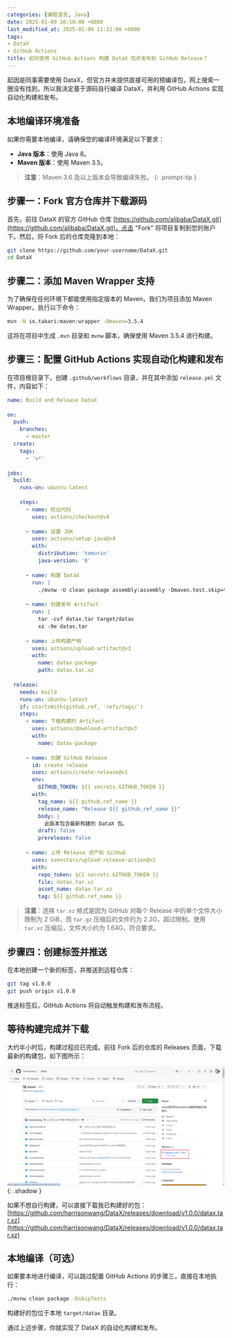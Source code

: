 ```yaml
---
categories: [编程语言, Java]
date: 2025-01-09 10:10:00 +0800
last_modified_at: 2025-01-09 11:22:00 +0800
tags:
- DataX
- GitHub Actions
title: 如何使用 GitHub Actions 构建 DataX 包并发布到 GitHub Release？
---
```


起因是同事需要使用 DataX，但官方并未提供直接可用的预编译包，网上搜索一圈没有找到，所以我决定基于源码自行编译 DataX，并利用 GitHub Actions 实现自动化构建和发布。

## 本地编译环境准备

如果你需要本地编译，请确保您的编译环境满足以下要求：

- **Java 版本**：使用 Java 8。
- **Maven 版本**：使用 Maven 3.5。

> **注意**：Maven 3.6 及以上版本会导致编译失败。
{: .prompt-tip }

## 步骤一：Fork 官方仓库并下载源码

首先，前往 DataX 的官方 GitHub 仓库 [https://github.com/alibaba/DataX.git](https://github.com/alibaba/DataX.git)，点击 "Fork" 将项目复制到您的账户下。然后，将 Fork 后的仓库克隆到本地：

```bash
git clone https://github.com/your-username/DataX.git
cd DataX
```

## 步骤二：添加 Maven Wrapper 支持

为了确保在任何环境下都能使用指定版本的 Maven，我们为项目添加 Maven Wrapper。执行以下命令：

```bash
mvn -N io.takari:maven:wrapper -Dmaven=3.5.4
```

这将在项目中生成 `.mvn` 目录和 `mvnw` 脚本，确保使用 Maven 3.5.4 进行构建。

## 步骤三：配置 GitHub Actions 实现自动化构建和发布

在项目根目录下，创建 `.github/workflows` 目录，并在其中添加 `release.yml` 文件，内容如下：

```yaml
name: Build and Release DataX

on:
  push:
    branches:
      - master
  create:
    tags:
      - 'v*'

jobs:
  build:
    runs-on: ubuntu-latest

    steps:
      - name: 检出代码
        uses: actions/checkout@v4

      - name: 设置 JDK
        uses: actions/setup-java@v4
        with:
          distribution: 'temurin'
          java-version: '8'

      - name: 构建 DataX
        run: |
          ./mvnw -U clean package assembly:assembly -Dmaven.test.skip=true

      - name: 创建发布 Artifact
        run: |
          tar -cvf datax.tar target/datax
          xz -9e datax.tar

      - name: 上传构建产物
        uses: actions/upload-artifact@v3
        with:
          name: datax-package
          path: datax.tar.xz

  release:
    needs: build
    runs-on: ubuntu-latest
    if: startsWith(github.ref, 'refs/tags/')
    steps:
      - name: 下载构建的 Artifact
        uses: actions/download-artifact@v3
        with:
          name: datax-package

      - name: 创建 GitHub Release
        id: create_release
        uses: actions/create-release@v1
        env:
          GITHUB_TOKEN: ${{ secrets.GITHUB_TOKEN }}
        with:
          tag_name: ${{ github.ref_name }}
          release_name: "Release ${{ github.ref_name }}"
          body: |
            此版本包含最新构建的 DataX 包。
          draft: false
          prerelease: false

      - name: 上传 Release 资产到 GitHub
        uses: svenstaro/upload-release-action@v2
        with:
          repo_token: ${{ secrets.GITHUB_TOKEN }}
          file: datax.tar.xz
          asset_name: datax.tar.xz
          tag: ${{ github.ref_name }}
```

> **注意**：选择 `tar.xz` 格式是因为 GitHub 对每个 Release 中的单个文件大小限制为 2 GiB，而 `tar.gz` 压缩后的文件约为 2.2G，超过限制。使用 `tar.xz` 压缩后，文件大小约为 1.64G，符合要求。

## 步骤四：创建标签并推送

在本地创建一个新的标签，并推送到远程仓库：

```bash
git tag v1.0.0
git push origin v1.0.0
```

推送标签后，GitHub Actions 将自动触发构建和发布流程。

## 等待构建完成并下载

大约半小时后，构建过程应已完成。前往 Fork 后的仓库的 Releases 页面，下载最新的构建包，如下图所示：

![GitHub Releases](/img/image-20250110155702.webp){: .shadow }

如果不想自行构建，可以直接下载我已构建好的包：[https://github.com/harrisonwang/DataX/releases/download/v1.0.0/datax.tar.xz](https://github.com/harrisonwang/DataX/releases/download/v1.0.0/datax.tar.xz)

## 本地编译（可选）

如果要本地进行编译，可以跳过配置 GitHub Actions 的步骤三，直接在本地执行：

```bash
./mvnw clean package -DskipTests
```

构建好的包位于本地 `target/datax` 目录。

通过上述步骤，你就实现了 DataX 的自动化构建和发布。
